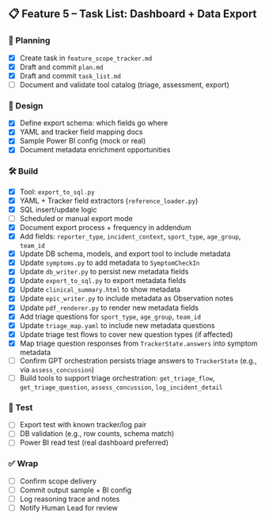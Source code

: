 ## 📋 Feature 5 – Task List: Dashboard + Data Export

### 📁 Planning
- [x] Create task in `feature_scope_tracker.md`
- [x] Draft and commit `plan.md`
- [x] Draft and commit `task_list.md`
- [ ] Document and validate tool catalog (triage, assessment, export)

### 📐 Design
- [x] Define export schema: which fields go where
- [x] YAML and tracker field mapping docs
- [x] Sample Power BI config (mock or real)
- [x] Document metadata enrichment opportunities

### 🛠 Build
- [x] Tool: `export_to_sql.py`
- [x] YAML + Tracker field extractors (`reference_loader.py`)
- [x] SQL insert/update logic
- [ ] Scheduled or manual export mode
- [x] Document export process + frequency in addendum
- [x] Add fields: `reporter_type`, `incident_context`, `sport_type`, `age_group`, `team_id`
- [x] Update DB schema, models, and export tool to include metadata
- [x] Update `symptoms.py` to add metadata to `SymptomCheckIn`
- [x] Update `db_writer.py` to persist new metadata fields
- [x] Update `export_to_sql.py` to export metadata fields
- [x] Update `clinical_summary.html` to show metadata
- [x] Update `epic_writer.py` to include metadata as Observation notes
- [x] Update `pdf_renderer.py` to render new metadata fields
- [x] Add triage questions for `sport_type`, `age_group`, `team_id`
- [x] Update `triage_map.yaml` to include new metadata questions
- [x] Update triage test flows to cover new question types (if affected)
- [x] Map triage question responses from `TrackerState.answers` into symptom metadata
- [ ] Confirm GPT orchestration persists triage answers to `TrackerState` (e.g., via `assess_concussion`)
- [ ] Build tools to support triage orchestration: `get_triage_flow`, `get_triage_question`, `assess_concussion`, `log_incident_detail`

### 🧪 Test
- [ ] Export test with known tracker/log pair
- [ ] DB validation (e.g., row counts, schema match)
- [ ] Power BI read test (real dashboard preferred)

### ✅ Wrap
- [ ] Confirm scope delivery
- [ ] Commit output sample + BI config
- [ ] Log reasoning trace and notes
- [ ] Notify Human Lead for review